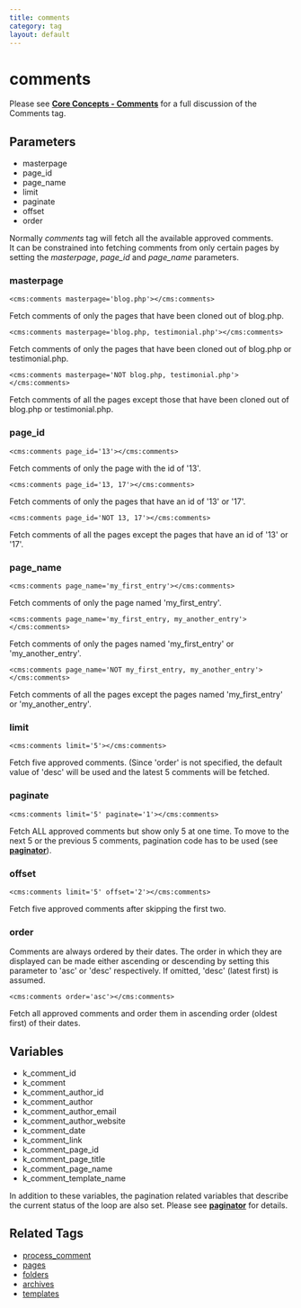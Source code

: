 ```yaml
---
title: comments
category: tag
layout: default
---
```


# comments

Please see [**Core Concepts - Comments**](../../concepts/using-comments.html) for a full discussion of the Comments tag.

## Parameters

*   masterpage
*   page\_id
*   page\_name
*   limit
*   paginate
*   offset
*   order

Normally _comments_ tag will fetch all the available approved comments.<br/>
It can be constrained into fetching comments from only certain pages by setting the _masterpage_, *page\_id* and *page\_name* parameters.

### masterpage

```
<cms:comments masterpage='blog.php'></cms:comments>
```

Fetch comments of only the pages that have been cloned out of blog.php.

```
<cms:comments masterpage='blog.php, testimonial.php'></cms:comments>
```

Fetch comments of only the pages that have been cloned out of blog.php or testimonial.php.

```
<cms:comments masterpage='NOT blog.php, testimonial.php'></cms:comments>
```

Fetch comments of all the pages except those that have been cloned out of blog.php or testimonial.php.

### page_id

```
<cms:comments page_id='13'></cms:comments>
```

Fetch comments of only the page with the id of '13'.

```
<cms:comments page_id='13, 17'></cms:comments>
```

Fetch comments of only the pages that have an id of '13' or '17'.

```
<cms:comments page_id='NOT 13, 17'></cms:comments>
```

Fetch comments of all the pages except the pages that have an id of '13' or '17'.

### page_name

```
<cms:comments page_name='my_first_entry'></cms:comments>
```

Fetch comments of only the page named 'my\_first\_entry'.

```
<cms:comments page_name='my_first_entry, my_another_entry'></cms:comments>
```

Fetch comments of only the pages named 'my\_first\_entry' or 'my\_another\_entry'.

```
<cms:comments page_name='NOT my_first_entry, my_another_entry'></cms:comments>
```

Fetch comments of all the pages except the pages named 'my\_first\_entry' or 'my\_another\_entry'.

### limit

```
<cms:comments limit='5'></cms:comments>
```

Fetch five approved comments. (Since 'order' is not specified, the default value of 'desc' will be used and the latest 5 comments will be fetched.

### paginate

```
<cms:comments limit='5' paginate='1'></cms:comments>
```

Fetch ALL approved comments but show only 5 at one time. To move to the next 5 or the previous 5 comments, pagination code has to be used (see [**paginator**](../paginator.html)).

### offset

```
<cms:comments limit='5' offset='2'></cms:comments>
```

Fetch five approved comments after skipping the first two.

### order

Comments are always ordered by their dates. The order in which they are displayed can be made either ascending or descending by setting this parameter to 'asc' or 'desc' respectively. If omitted, 'desc' (latest first) is assumed.

```
<cms:comments order='asc'></cms:comments>
```

Fetch all approved comments and order them in ascending order (oldest first) of their dates.

## Variables

*   k\_comment\_id
*   k\_comment
*   k\_comment\_author\_id
*   k\_comment\_author
*   k\_comment\_author\_email
*   k\_comment\_author\_website
*   k\_comment\_date
*   k\_comment\_link
*   k\_comment\_page\_id
*   k\_comment\_page\_title
*   k\_comment\_page\_name
*   k\_comment\_template\_name

In addition to these variables, the pagination related variables that describe the current status of the loop are also set. Please see [**paginator**](../paginator.html) for details.

## Related Tags

*   [process\_comment](../process_comment.html)
*   [pages](../pages.html)
*   [folders](../folders.html)
*   [archives](../archives.html)
*   [templates](../templates.html)

